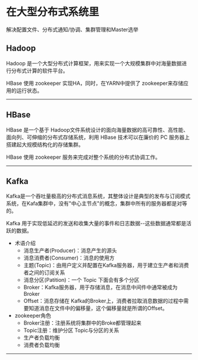 #   在大型分布式系统里

解决配置文件、分布式通知/协调、集群管理和Master选举

##  Hadoop

Hadoop 是一个大型分布式计算框架，用来实现一个大规模集群中对海量数据进行分布式计算的软件平台。

HBase 使用 zookeeper  实现HA，同时，在YARN中提供了 zookeeper来存储应用的运行状态。

----

##  HBase

HBase 是一个基于 Hadoop文件系统设计的面向海量数据的高可靠性、高性能、面向列、可伸缩的分布式存储系统，利用 HBase 技术可以在廉价的 PC 服务器上搭建起大规模结构化的存储集群。

HBase 使用 zookeeper 服务来完成对整个系统的分布式协调工作。

----

##  Kafka

Kafka是一个吞吐量极高的分布式消息系统，其整体设计是典型的发布与订阅模式系统，在Kafa集群中，没有"中心主节点"的概念，集群中所有的服务器都是对等的。

Kafka 用于实现低延迟的发送和收集大量的事件和日志数据--这些数据通常都是活跃的数据。

-   术语介绍
    -   消息生产者(Producer)：消息产生的源头
    -   消息消费者(Consumer)：消息的使用方
    -   主题(Topic)：由用户定义并配置在Kafka服务器，用于建立生产者和消费者之间的订阅关系
    -   消息分区(Patition)：一个 Topic 下面会有多个分区
    -   Broker：Kafka服务器，用于存储消息，在消息中间件中通常被成为 Broker
    -   Offset：消息存储在 Kafka的Broker上，消费者拉取消息数据的过程中需要知道消息在文件中的偏移量，这个偏移量就是所谓的Offset。
-   zookeeper角色
    -   Broker注册：注册系统将集群中的Broke都管理起来
    -   Topic注册：维护分区 Topic与分区的关系
    -   生产者负载均衡
    -   消费者负载均衡




----